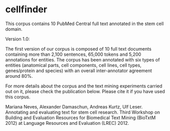# cellfinder
This corpus contains 10 PubMed Central full text annotated in the stem cell domain.

Version 1.0:

The first version of our corpus is composed of 10 full text documents containing more than 2,100 sentences, 65,000 tokens and 5,200 annotations for entities. The corpus has been annotated with six types of entities (anatomical parts, cell components, cell lines, cell types, genes/protein and species) with an overall inter-annotator agreement around 80%.
 
For more details about the corpus and the text mining experiments carried out on it, please check the publication below. Please cite it if you have used this corpus.
 
Mariana Neves, Alexander Damaschun, Andreas Kurtz, Ulf Leser. Annotating and evaluating text for stem cell research. Third Workshop on Building and Evaluation Resources for Biomedical Text Mining (BioTxtM 2012) at Language Resources and Evaluation (LREC) 2012. 
 
